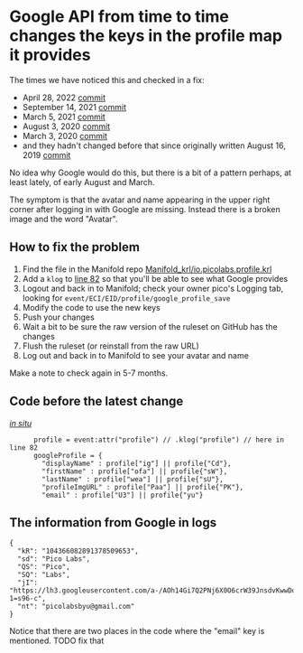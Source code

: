 # Google API from time to time changes the keys in the profile map it provides

The times we have noticed this and checked in a fix:

- April 28, 2022 [commit](https://github.com/Picolab/Manifold/commit/f04aa21eae7fcb7dc2447050bc8ace332c29b91b)
- September 14, 2021 [commit](https://github.com/Picolab/Manifold/commit/f95cc4e754f746f1c5842fd434ea3e300d957d8b)
- March 5, 2021 [commit](https://github.com/Picolab/Manifold/commit/35de956b1ef5f22ea54f383ab6115ae81bd9f4bb#diff-ee0d263c8b39fae22976099a1baff0e19527479cf9892cd40cda9916e70b6b1a)
- August 3, 2020 [commit](https://github.com/Picolab/Manifold/commit/800ef7220c8244b8844143acfdee1bfed8dbc9df#diff-ee0d263c8b39fae22976099a1baff0e19527479cf9892cd40cda9916e70b6b1a)
- March 3, 2020 [commit](https://github.com/Picolab/Manifold/commit/4368590803c1acabe482631de40f7ce9e6cf70ed#diff-ee0d263c8b39fae22976099a1baff0e19527479cf9892cd40cda9916e70b6b1a)
- and they hadn't changed before that since originally written August 16, 2019 [commit](https://github.com/Picolab/Manifold/commit/a55803672d491a66bce4478082c7cbe6b1236436#diff-ee0d263c8b39fae22976099a1baff0e19527479cf9892cd40cda9916e70b6b1a)

No idea why Google would do this, but there is a bit of a pattern perhaps, at least lately, of early August and March.

The symptom is that the avatar and name appearing in the upper right corner after logging in with Google are missing. 
Instead there is a broken image and the word "Avatar".

## How to fix the problem

1. Find the file in the Manifold repo [Manifold_krl/io.picolabs.profile.krl](https://github.com/Picolab/Manifold/blob/master/Manifold_krl/io.picolabs.profile.krl)
2. Add a `klog` to [line 82](https://github.com/Picolab/Manifold/blob/master/Manifold_krl/io.picolabs.profile.krl#L82) so that you'll be able to see what Google provides
3. Logout and back in to Manifold; check your owner pico's Logging tab, looking for `event/ECI/EID/profile/google_profile_save`
4. Modify the code to use the new keys
5. Push your changes
6. Wait a bit to be sure the raw version of the ruleset on GitHub has the changes
7. Flush the ruleset (or reinstall from the raw URL)
8. Log out and back in to Manifold to see your avatar and name

Make a note to check again in 5-7 months.

## Code before the latest change

[_in situ_](https://github.com/Picolab/Manifold/blob/54fa42dbb63f6d87e085d027c1cef9d2ddeb65d4/Manifold_krl/io.picolabs.profile.krl#L79-L103)
```
      profile = event:attr("profile") // .klog("profile") // here in line 82
      googleProfile = {
        "displayName" : profile["ig"] || profile{"Cd"},
        "firstName" : profile["ofa"] || profile{"sW"},
        "lastName" : profile["wea"] || profile{"sU"},
        "profileImgURL" : profile["Paa"] || profile{"PK"},
        "email" : profile["U3"] || profile{"yu"}
```

## The information from Google in logs

```
{
  "kR": "104366082891378509653",
  "sd": "Pico Labs",
  "QS": "Pico",
  "SQ": "Labs",
  "jI": "https://lh3.googleusercontent.com/a-/AOh14Gi7Q2PNj6X0O6crW39JnsdvKwwDqsG9Yilw7p-1=s96-c",
  "nt": "picolabsbyu@gmail.com"
}
```

Notice that there are two places in the code where the "email" key is mentioned. TODO fix that


